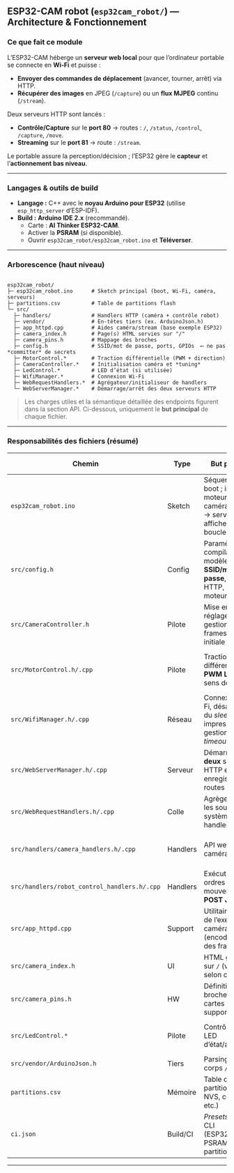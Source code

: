 ## ESP32-CAM robot (`esp32cam_robot/`) — Architecture & Fonctionnement

### Ce que fait ce module
L’ESP32-CAM héberge un **serveur web local** pour que l’ordinateur portable se connecte en **Wi-Fi** et puisse :
- **Envoyer des commandes de déplacement** (avancer, tourner, arrêt) via HTTP.
- **Récupérer des images** en JPEG (`/capture`) ou un **flux MJPEG** continu (`/stream`).

Deux serveurs HTTP sont lancés :
- **Contrôle/Capture** sur le **port 80** → routes : `/`, `/status`, `/control`, `/capture`, `/move`.
- **Streaming** sur le **port 81** → route : `/stream`.

Le portable assure la perception/décision ; l’ESP32 gère le **capteur** et l’**actionnement bas niveau**.

---

### Langages & outils de build
- **Langage :** C++ avec le **noyau Arduino pour ESP32** (utilise `esp_http_server` d’ESP-IDF).
- **Build :** **Arduino IDE 2.x** (recommandé).  
  - Carte : **AI Thinker ESP32-CAM**.  
  - Activer la **PSRAM** (si disponible).  
  - Ouvrir `esp32cam_robot/esp32cam_robot.ino` et **Téléverser**.

---

### Arborescence (haut niveau)
```

esp32cam_robot/
├─ esp32cam_robot.ino      # Sketch principal (boot, Wi-Fi, caméra, serveurs)
├─ partitions.csv          # Table de partitions flash
└─ src/
  ├─ handlers/             # Handlers HTTP (caméra + contrôle robot)
  ├─ vendor/               # En-têtes tiers (ex. ArduinoJson.h)
  ├─ app_httpd.cpp         # Aides caméra/stream (base exemple ESP32)
  ├─ camera_index.h        # Page(s) HTML servies sur "/"
  ├─ camera_pins.h         # Mappage des broches
  ├─ config.h              # SSID/mot de passe, ports, GPIOs  ⟵ ne pas *committer* de secrets
  ├─ MotorControl.*        # Traction différentielle (PWM + direction)
  ├─ CameraController.*    # Initialisation caméra et *tuning*
  ├─ LedControl.*          # LED d’état (si utilisée)
  ├─ WifiManager.*         # Connexion Wi-Fi
  ├─ WebRequestHandlers.*  # Agrégateur/initialiseur de handlers
  └─ WebServerManager.*    # Démarrage/arrêt des deux serveurs HTTP

```

> Les charges utiles et la sémantique détaillée des endpoints figurent dans la section API. Ci-dessous, uniquement le **but principal** de chaque fichier.

---

### Responsabilités des fichiers (résumé)

| Chemin | Type | But principal | Interface exposée (fonctions / endpoints) | Remarques |
|---|---|---|---|---|
| `esp32cam_robot.ino` | Sketch | Séquence de boot ; init LED & moteurs → caméra → Wi-Fi → serveurs ; affiche les URLs ; boucle idle | `setup()`, `loop()`, `measure_fps(int)` | Point central pour l’ordre d’initialisation et les logs. |
| `src/config.h` | Config | Paramètres de compilation : modèle caméra, **SSID/mot de passe**, ports HTTP, broches moteur/LED | macros : `WIFI_SSID`, `HTTP_CONTROL_PORT`, etc. | Éviter de versionner des identifiants réels. |
| `src/CameraController.h` | Pilote | Mise en route et réglage capteur ; gestion PSRAM ; framesize/qualité initiale | `bool initCamera()`, `sensor_t* getCameraSensor()` | Par défaut JPEG + QVGA pour un streaming fluide. |
| `src/MotorControl.h/.cpp` | Pilote | Traction différentielle via **PWM LEDC** ; sens de rotation | `setupMotors()`, `moveForward/Backward(int)`, `turnLeft/Right(int)`, `arcLeft/Right(int,float)`, `stopMotors()` | Utilise canaux *enable* + broches IN par moteur. |
| `src/WifiManager.h/.cpp` | Réseau | Connexion Wi-Fi, désactivation du *sleep*, impression IP, gestion du *timeout* | `bool connectWiFi()` | Retourne `false` après ~20 s si échec. |
| `src/WebServerManager.h/.cpp` | Serveur | Démarrer/arrêter **deux** serveurs HTTP et enregistrer les routes | `bool startWebServer()`, `void stopWebServer()` | Contrôle **80** : `/`, `/status`, `/control`, `/capture`, `/move` · Stream **81** : `/stream`. |
| `src/WebRequestHandlers.h/.cpp` | Colle | Agrège/initialise les sous-systèmes de handlers | `initializeWebRequestHandlers()` | Inclut `handlers/camera_handlers.*` et `handlers/robot_control_handlers.*`. |
| `src/handlers/camera_handlers.h/.cpp` | Handlers | API web de la caméra | Endpoints : `"/"` (index), `"/status"` (JSON), `"/control"` (paramètres), `"/capture"` (JPEG), `"/stream"` (MJPEG) | LED optionnelle pendant capture/stream. |
| `src/handlers/robot_control_handlers.h/.cpp` | Handlers | Exécution des ordres de mouvement via **POST JSON** | Endpoint : `"/move"` avec `{direction, speed?, turn_ratio?}` → `MotorControl` | Directions : `forward/backward/left/right/soft_* / stop`. |
| `src/app_httpd.cpp` | Support | Utilitaires issus de l’exemple caméra ESP32 (encodage/servi des frames) | — | Utilisé par les handlers caméra. |
| `src/camera_index.h` | UI | HTML gzip servi sur `/` (variante selon capteur) | servi par `indexHandler` | Petite page d’état/config. |
| `src/camera_pins.h` | HW | Définition des broches pour cartes supportées | macros | Sélectionné via `CAMERA_MODEL_*` dans `config.h`. |
| `src/LedControl.*` | Pilote | Contrôle de la LED d’état/assistance | `setupLed()`, `setLedIntensity(int)`, `controlLed(bool,int)`, `setLedStreamingState(bool)` | Intégré à capture/stream. |
| `src/vendor/ArduinoJson.h` | Tiers | Parsing JSON du corps `/move` | — | En-tête embarquée pour portabilité. |
| `partitions.csv` | Mémoire | Table de partitions (OTA, NVS, coredump, etc.) | — | Nécessaire pour caméra + OTA. |
| `ci.json` | Build/CI | *Presets* Arduino CLI (ESP32/S2/S3 ; PSRAM, partitions) | — | Pour des builds reproductibles. |

---